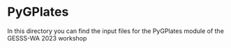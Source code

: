 # PyGPlates
In this directory you can find the input files for the PyGPlates module of the GESSS-WA 2023 workshop
